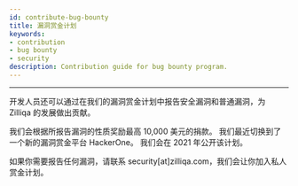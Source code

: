 ```yaml
---
id: contribute-bug-bounty
title: 漏洞赏金计划
keywords: 
- contribution
- bug bounty
- security
description: Contribution guide for bug bounty program.
---
```


---
开发人员还可以通过在我们的漏洞赏金计划中报告安全漏洞和普通漏洞，为 Zilliqa 的发展做出贡献。

我们会根据所报告漏洞的性质奖励最高 10,000 美元的捐款。 我们最近切换到了一个新的漏洞赏金平台 HackerOne。 我们会在 2021 年公开该计划。

如果你需要报告任何漏洞，请联系 security[at]zilliqa.com，我们会让你加入私人赏金计划。
